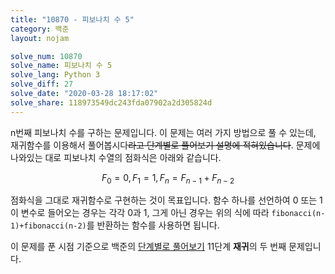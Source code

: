 ```yaml
---
title: "10870 - 피보나치 수 5"
category: 백준
layout: nojam

solve_num: 10870
solve_name: 피보나치 수 5
solve_lang: Python 3
solve_diff: 27
solve_date: "2020-03-28 18:17:02"
solve_share: 118973549dc243fda07902a2d305824d
---
```


n번째 피보나치 수를 구하는 문제입니다. 이 문제는 여러 가지 방법으로 풀 수 있는데, 재귀함수를 이용해서 풀어봅시다~~라고 단계별로 풀어보기 설명에 적혀있습니다~~. 문제에 나와있는 대로 피보나치 수열의 점화식은 아래와 같습니다.

$$
F_0=0,F_1=1,F_n=F_{n-1}+F_{n-2}
$$

점화식을 그대로 재귀함수로 구현하는 것이 목표입니다. 함수 하나를 선언하여 0 또는 1이 변수로 들어오는 경우는 각각 0과 1, 그게 아닌 경우는 위의 식에 따라 `fibonacci(n-1)+fibonacci(n-2)`를 반환하는 함수를 사용하면 됩니다.

이 문제를 푼 시점 기준으로 백준의 [단계별로 풀어보기](http://noj.am/p/s) 11단계 **재귀**의 두 번째 문제입니다.

